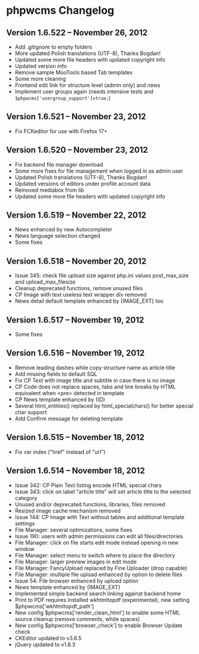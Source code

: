 phpwcms Changelog
=================


Version 1.6.522 – November 26, 2012
-----------------------------------

- Add .gitignore to empty folders
- More updated Polish translations (UTF-8), Thanks Bogdan!
- Updated some more file headers with updated copyright info
- Updated version info
- Remove sample MooTools based Tab templates
- Some more cleaning
- Frontend edit link for structure level (admin only) and news
- Implement user groups again (needs intensive tests and `$phpwcms['usergroup_support']=true;`)


Version 1.6.521 – November 23, 2012
-----------------------------------

- Fix FCKeditor for use with Firefox 17+


Version 1.6.520 – November 23, 2012
-----------------------------------

- Fix backend file manager download
- Some more fixes for file management when logged in as admin user
- Updated Polish translations (UTF-8), Thanks Bogdan!
- Updated versions of editors under profile account data
- Removed mediabox from lib
- Updated some more file headers with updated copyright info


Version 1.6.519 – November 22, 2012
-----------------------------------

- News enhanced by new Autocompleter
- News language selection changed
- Some fixes


Version 1.6.518 – November 20, 2012
-----------------------------------

- Issue 345: check file upload size against php.ini values post_max_size and upload_max_filesize
- Cleanup deprecated functions, remove unused files
- CP Image with text useless text wrapper div removed
- News detail default template enhanced by {IMAGE_EXT} too


Version 1.6.517 – November 19, 2012
-----------------------------------

- Some fixes


Version 1.6.516 – November 19, 2012
-----------------------------------

- Remove leading dashes while copy structure name as article title
- Add missing fields to default SQL
- Fix CP Text with image title and subtitle in case there is no image
- CP Code does not replace spaces, tabs and line breaks by HTML equivalent when \<pre\> detected in template
- CP News template enhanced by {ID}
- Several html_entities() replaced by html_specialchars() for better special char support
- Add Confirm message for deleting template


Version 1.6.515 – November 18, 2012
-----------------------------------

- Fix var index ("href" instead of "url")


Version 1.6.514 – November 18, 2012
-----------------------------------

- Issue 342: CP Plain Text listing encode HTML special chars
- Issue 343: click on label "article title" will set article title to the selected category
- Unused and/or deprecated functions, libraries, files removed
- Resized image cache mechanism removed
- Issue 144: CP Image with Text without tables and additional template settings
- File Manager: several optimizations, some fixes
- Issue 190: users with admin permissions can edit all files/directories
- File Manager: click on file starts edit mode instead opening in new window
- File Manager: select menu to switch where to place the directory
- File Manager: larger preview images in edit mode
- File Manager: FancyUpload replaced by Fine Uploader (drop capable)
- File Manager: multiple file upload enhanced by option to delete files
- Issue 54: File browser enhanced by upload option
- News template enhanced by {IMAGE_EXT}
- Implemented simple backend search linking against backend home
- Print to PDF requires installed wkhtmltopdf (experimental), new setting $phpwcms['wkhtmltopdf_path']
- New config $phpwcms['render_clean_html'] to enable some HTML source cleanup (remove comments, white spaces)
- New config $phpwcms['browser_check'] to enable Browser Update check
- CKEditor updated to v3.6.5
- jQuery updated to v1.8.3